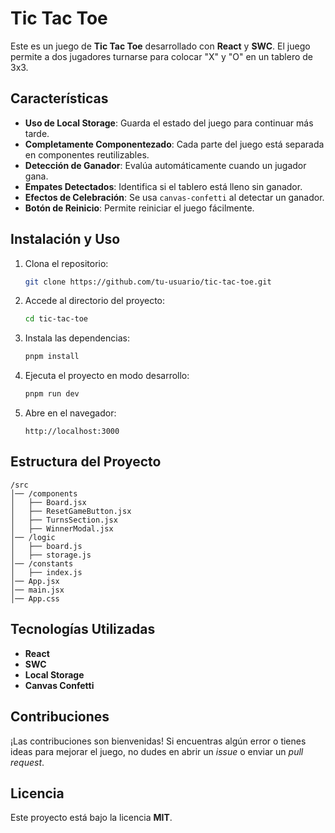 # Tic Tac Toe

Este es un juego de **Tic Tac Toe** desarrollado con **React** y **SWC**.
El juego permite a dos jugadores turnarse para colocar "X" y "O" en un tablero de 3x3.

## Características

- **Uso de Local Storage**: Guarda el estado del juego para continuar más tarde.
- **Completamente Componentezado**: Cada parte del juego está separada en componentes reutilizables.
- **Detección de Ganador**: Evalúa automáticamente cuando un jugador gana.
- **Empates Detectados**: Identifica si el tablero está lleno sin ganador.
- **Efectos de Celebración**: Se usa `canvas-confetti` al detectar un ganador.
- **Botón de Reinicio**: Permite reiniciar el juego fácilmente.

## Instalación y Uso

1. Clona el repositorio:

   ```bash
   git clone https://github.com/tu-usuario/tic-tac-toe.git
   ```

2. Accede al directorio del proyecto:

   ```bash
   cd tic-tac-toe
   ```

3. Instala las dependencias:

   ```bash
   pnpm install
   ```

4. Ejecuta el proyecto en modo desarrollo:

   ```bash
   pnpm run dev
   ```

5. Abre en el navegador:

   ```
   http://localhost:3000
   ```

## Estructura del Proyecto

```
/src
│── /components
│   ├── Board.jsx
│   ├── ResetGameButton.jsx
│   ├── TurnsSection.jsx
│   ├── WinnerModal.jsx
│── /logic
│   ├── board.js
│   ├── storage.js
│── /constants
│   ├── index.js
│── App.jsx
│── main.jsx
│── App.css
```

## Tecnologías Utilizadas

- **React**
- **SWC**
- **Local Storage**
- **Canvas Confetti**

## Contribuciones

¡Las contribuciones son bienvenidas! Si encuentras algún error o tienes ideas para mejorar el juego, no dudes en abrir un _issue_ o enviar un _pull request_.

## Licencia

Este proyecto está bajo la licencia **MIT**.
